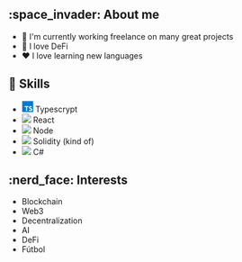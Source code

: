 <h2>:space_invader: About me</h2>

- :briefcase: I'm currently working freelance on many great projects
- :money_with_wings: I love DeFi
- :heart: I love learning new languages

<h2>🧰 Skills</h2>

- <img src="https://raw.githubusercontent.com/devicons/devicon/2ae2a900d2f041da66e950e4d48052658d850630/icons/typescript/typescript-original.svg" height="20" /> Typescrypt
- <img src="https://cdn.jsdelivr.net/gh/devicons/devicon/icons/react/react-original.svg" height="20" /> React
- <img src="https://cdn.jsdelivr.net/gh/devicons/devicon/icons/nodejs/nodejs-original.svg" height="20" /> Node
- <img src="https://cdn.jsdelivr.net/gh/devicons/devicon/icons/solidity/solidity-original.svg" height="20" /> Solidity (kind of)
- <img src="https://cdn.jsdelivr.net/gh/devicons/devicon/icons/csharp/csharp-original.svg" height="20" /> C#

<h2>:nerd_face: Interests</h2>

- Blockchain
- Web3
- Decentralization
- AI
- DeFi
- Fútbol

<!--<p align="right"> <img src="https://komarev.com/ghpvc/?username=NicSuk&label=Profile%20views&color=ce9927&style=flat" alt="NicSuk" /> </p>-->
